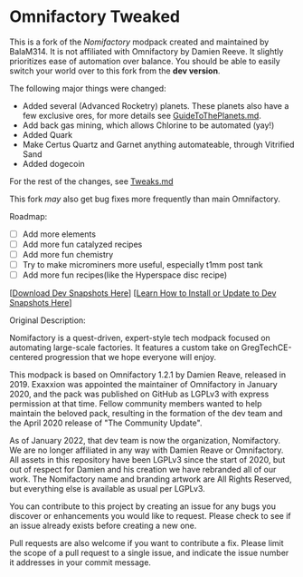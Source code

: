 # Omnifactory Tweaked
This is a fork of the *Nomifactory* modpack created and maintained by BalaM314. It is not affiliated with Omnifactory by Damien Reeve. It slightly prioritizes ease of automation over balance. You should be able to easily switch your world over to this fork from the **dev version**.

The following major things were changed:
* Added several (Advanced Rocketry) planets. These planets also have a few exclusive ores, for more details see [GuideToThePlanets.md](guides/GuideToThePlanets.md).
* Add back gas mining, which allows Chlorine to be automated (yay!)
* Added Quark
* Make Certus Quartz and Garnet anything automateable, through Vitrified Sand
* Added dogecoin

For the rest of the changes, see [Tweaks.md](guides/Tweaks.md)

This fork *may* also get bug fixes more frequently than main Omnifactory.

Roadmap:
* [ ] Add more elements
* [ ] Add more fun catalyzed recipes
* [ ] Add more fun chemistry
* [ ] Try to make microminers more useful, especially t1mm post tank
* [ ] Add more fun recipes(like the Hyperspace disc recipe)

\[[Download Dev Snapshots Here](https://nightly.link/Nomifactory/Nomifactory/workflows/nightly/dev)] \[[Learn How to Install or Update to Dev Snapshots Here](https://github.com/Nomifactory/NomifactoryGuides/blob/latest/guides/PlayingOnDev.md)]

Original Description:

Nomifactory is a quest-driven, expert-style tech modpack focused on automating large-scale factories. It features a custom take on GregTechCE-centered progression that we hope everyone will enjoy.

This modpack is based on Omnifactory 1.2.1 by Damien Reave, released in 2019. Exaxxion was appointed the maintainer of Omnifactory in January 2020, and the pack was published on GitHub as LGPLv3 with express permission at that time. Fellow community members wanted to help maintain the beloved pack, resulting in the formation of the dev team and the April 2020 release of "The Community Update".

As of January 2022, that dev team is now the organization, Nomifactory. We are no longer affiliated in any way with Damien Reave or Omnifactory. All assets in this repository have been LGPLv3 since the start of 2020, but out of respect for Damien and his creation we have rebranded all of our work. The Nomifactory name and branding artwork are All Rights Reserved, but everything else is available as usual per LGPLv3.

You can contribute to this project by creating an issue for any bugs you discover or enhancements you would like to request. Please check to see if an issue already exists before creating a new one.

Pull requests are also welcome if you want to contribute a fix. Please limit the scope of a pull request to a single issue, and indicate the issue number it addresses in your commit message.

